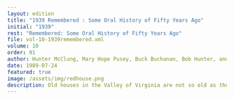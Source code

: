 ```yaml
---
layout: edition
title: "1939 Remembered : Some Oral History of Fifty Years Ago"
initial: "1939"
rest: "Remembered: Some Oral History of Fifty Years Ago"
file: vol-10-1939remembered.xml
volume: 10
order: 01
author: Hunter McClung, Mary Hope Pusey, Buck Buchanan, Bob Hunter, and Mary Frances Cummings
date: 1989-07-24
featured: true
image: /assets/img/redhouse.png
description: Old houses in the Valley of Virginia are not so old as those in Tidewater, but there are some of them of very great importance as keystones in history. Red House is one of these.
---
```

